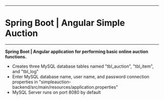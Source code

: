 ------------
# Spring Boot | Angular Simple Auction
------------

**Spring Boot | Angular application for performing basic online auction functions.**
- Creates three MySQL database tables named "tbl_auction", "tbl_item", and "tbl_log"
- Enter MySQL database name, user name, and password connection properties in "simpleauction-backend/src/main/resources/application.properties"
- MySQL Server runs on port 8080 by default
